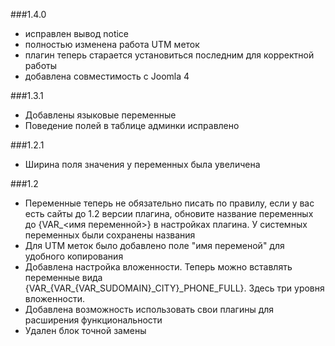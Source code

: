###1.4.0
- исправлен вывод notice
- полностью изменена работа UTM меток
- плагин теперь старается установиться последним для корректной работы
- добавлена совместимость с Joomla 4

###1.3.1
- Добавлены языковые переменные
- Поведение полей в таблице админки исправлено

###1.2.1
- Ширина поля значения у переменных была увеличена

###1.2
- Переменные теперь не обязательно писать по правилу, если у вас есть сайты до 1.2 версии плагина, обновите название переменных до {VAR_<имя переменной>} в настройках плагина. У системных переменных были сохранены названия
- Для UTM меток было добавлено поле "имя переменой" для удобного копирования
- Добавлена настройка вложенности. Теперь можно вставлять переменные вида  {VAR_{VAR_{VAR_SUDOMAIN}_CITY}_PHONE_FULL}. Здесь три уровня вложенности.
- Добавлена возможность использовать свои плагины для расширения функциональности
- Удален блок точной замены
